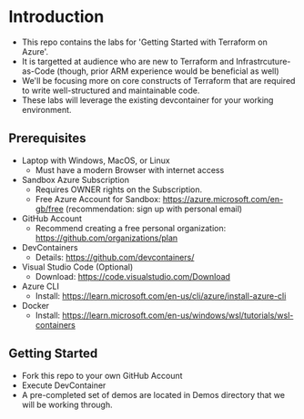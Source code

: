 # Introduction 
* This repo contains the labs for 'Getting Started with Terraform on Azure'. 
* It is targetted at audience who are new to Terraform and Infrastrcuture-as-Code (though, prior ARM experience would be beneficial as well)
* We'll be focusing more on core constructs of Terraform that are required to write well-structured and maintainable code.
* These labs will leverage the existing devcontainer for your working environment.

## Prerequisites
* Laptop with Windows, MacOS, or Linux
    - Must have a modern Browser with internet access
* Sandbox Azure Subscription
    - Requires OWNER rights on the Subscription.
    - Free Azure Account for Sandbox: https://azure.microsoft.com/en-gb/free (recommendation: sign up with personal email)
* GitHub Account
    - Recommend creating a free personal organization: https://github.com/organizations/plan
* DevContainers
    - Details: https://github.com/devcontainers/
* Visual Studio Code (Optional)
    - Download: https://code.visualstudio.com/Download
* Azure CLI
    - Install: https://learn.microsoft.com/en-us/cli/azure/install-azure-cli
* Docker
    - Install: https://learn.microsoft.com/en-us/windows/wsl/tutorials/wsl-containers
    
    
## Getting Started
* Fork this repo to your own GitHub Account 
* Execute DevContainer
* A pre-completed set of demos are located in Demos directory that we will be working through. 
